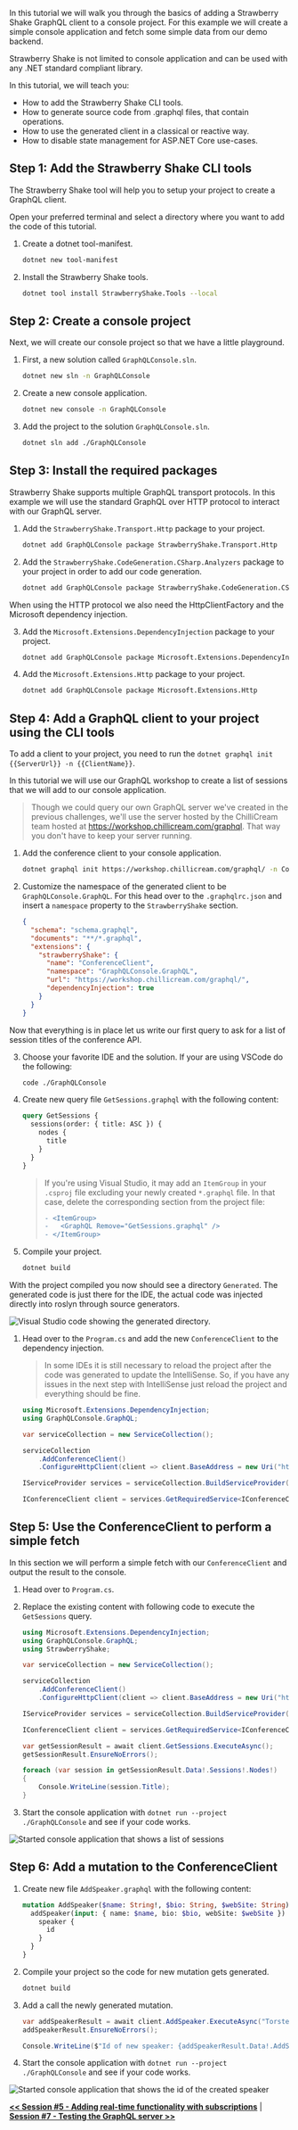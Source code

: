 In this tutorial we will walk you through the basics of adding a Strawberry Shake GraphQL client to a console project. For this example we will create a simple console application and fetch some simple data from our demo backend.

Strawberry Shake is not limited to console application and can be used with any .NET standard compliant library.

In this tutorial, we will teach you:

- How to add the Strawberry Shake CLI tools.
- How to generate source code from .graphql files, that contain operations.
- How to use the generated client in a classical or reactive way.
- How to disable state management for ASP.NET Core use-cases.

## Step 1: Add the Strawberry Shake CLI tools

The Strawberry Shake tool will help you to setup your project to create a GraphQL client.

Open your preferred terminal and select a directory where you want to add the code of this tutorial.

1. Create a dotnet tool-manifest.

   ```bash
   dotnet new tool-manifest
   ```

2. Install the Strawberry Shake tools.

   ```bash
   dotnet tool install StrawberryShake.Tools --local
   ```

## Step 2: Create a console project

Next, we will create our console project so that we have a little playground.

1. First, a new solution called `GraphQLConsole.sln`.

   ```bash
   dotnet new sln -n GraphQLConsole
   ```

2. Create a new console application.

   ```bash
   dotnet new console -n GraphQLConsole
   ```

3. Add the project to the solution `GraphQLConsole.sln`.

   ```bash
   dotnet sln add ./GraphQLConsole
   ```

## Step 3: Install the required packages

Strawberry Shake supports multiple GraphQL transport protocols. In this example we will use the standard GraphQL over HTTP protocol to interact with our GraphQL server.

1. Add the `StrawberryShake.Transport.Http` package to your project.

   ```bash
   dotnet add GraphQLConsole package StrawberryShake.Transport.Http
   ```

2. Add the `StrawberryShake.CodeGeneration.CSharp.Analyzers` package to your project in order to add our code generation.

   ```bash
   dotnet add GraphQLConsole package StrawberryShake.CodeGeneration.CSharp.Analyzers
   ```

When using the HTTP protocol we also need the HttpClientFactory and the Microsoft dependency injection.

3. Add the `Microsoft.Extensions.DependencyInjection` package to your project.

   ```bash
   dotnet add GraphQLConsole package Microsoft.Extensions.DependencyInjection
   ```

4. Add the `Microsoft.Extensions.Http` package to your project.

   ```bash
   dotnet add GraphQLConsole package Microsoft.Extensions.Http
   ```

## Step 4: Add a GraphQL client to your project using the CLI tools

To add a client to your project, you need to run the `dotnet graphql init {{ServerUrl}} -n {{ClientName}}`.

In this tutorial we will use our GraphQL workshop to create a list of sessions that we will add to our console application.

> Though we could query our own GraphQL server we've created in the previous challenges, we'll use the server hosted by the ChilliCream team hosted at https://workshop.chillicream.com/graphql. That way you don't have to keep your server running.

1. Add the conference client to your console application.

   ```bash
   dotnet graphql init https://workshop.chillicream.com/graphql/ -n ConferenceClient -p ./GraphQLConsole
   ```

2. Customize the namespace of the generated client to be `GraphQLConsole.GraphQL`. For this head over to the `.graphqlrc.json` and insert a `namespace` property to the `StrawberryShake` section.

   ```json
   {
     "schema": "schema.graphql",
     "documents": "**/*.graphql",
     "extensions": {
       "strawberryShake": {
         "name": "ConferenceClient",
         "namespace": "GraphQLConsole.GraphQL",
         "url": "https://workshop.chillicream.com/graphql/",
         "dependencyInjection": true
       }
     }
   }
   ```

Now that everything is in place let us write our first query to ask for a list of session titles of the conference API.

3. Choose your favorite IDE and the solution. If your are using VSCode do the following:

   ```bash
   code ./GraphQLConsole
   ```

4. Create new query file `GetSessions.graphql` with the following content:

   ```graphql
   query GetSessions {
     sessions(order: { title: ASC }) {
       nodes {
         title
       }
     }
   }
   ```

   > If you're using Visual Studio, it may add an `ItemGroup` in your `.csproj` file excluding your newly created `*.graphql` file. In that case, delete the corresponding section from the project file:
   >
   > ```diff
   > - <ItemGroup>
   > -   <GraphQL Remove="GetSessions.graphql" />
   > - </ItemGroup>
   > ```

5. Compile your project.

   ```bash
   dotnet build
   ```

With the project compiled you now should see a directory `Generated`. The generated code is just there for the IDE, the actual code was injected directly into roslyn through source generators.

![Visual Studio code showing the generated directory.](../../images/40-client-generate-conferenceclient.png)

1. Head over to the `Program.cs` and add the new `ConferenceClient` to the dependency injection.

   > In some IDEs it is still necessary to reload the project after the code was generated to update the IntelliSense. So, if you have any issues in the next step with IntelliSense just reload the project and everything should be fine.

   ```csharp
   using Microsoft.Extensions.DependencyInjection;
   using GraphQLConsole.GraphQL;

   var serviceCollection = new ServiceCollection();

   serviceCollection
       .AddConferenceClient()
       .ConfigureHttpClient(client => client.BaseAddress = new Uri("https://workshop.chillicream.com/graphql")   );

   IServiceProvider services = serviceCollection.BuildServiceProvider(         );

   IConferenceClient client = services.GetRequiredService<IConferenceClient>();
   ```

## Step 5: Use the ConferenceClient to perform a simple fetch

In this section we will perform a simple fetch with our `ConferenceClient` and output the result to the console.

1. Head over to `Program.cs`.

2. Replace the existing content with following code to execute the `GetSessions` query.

   ```csharp
   using Microsoft.Extensions.DependencyInjection;
   using GraphQLConsole.GraphQL;
   using StrawberryShake;

   var serviceCollection = new ServiceCollection();

   serviceCollection
       .AddConferenceClient()
       .ConfigureHttpClient(client => client.BaseAddress = new Uri("https://workshop.chillicream.com/graphql"));

   IServiceProvider services = serviceCollection.BuildServiceProvider();

   IConferenceClient client = services.GetRequiredService<IConferenceClient>();

   var getSessionResult = await client.GetSessions.ExecuteAsync();
   getSessionResult.EnsureNoErrors();

   foreach (var session in getSessionResult.Data!.Sessions!.Nodes!)
   {
       Console.WriteLine(session.Title);
   }
   ```

3. Start the console application with `dotnet run --project ./GraphQLConsole` and see if your code works.

![Started console application that shows a list of sessions](../../images/41-client-session-list.png)

## Step 6: Add a mutation to the ConferenceClient

1. Create new file `AddSpeaker.graphql` with the following content:

   ```graphql
   mutation AddSpeaker($name: String!, $bio: String, $webSite: String) {
     addSpeaker(input: { name: $name, bio: $bio, webSite: $webSite }) {
       speaker {
         id
       }
     }
   }
   ```

2. Compile your project so the code for new mutation gets generated.

   ```bash
   dotnet build
   ```

3. Add a call the newly generated mutation.

   ```csharp
   var addSpeakerResult = await client.AddSpeaker.ExecuteAsync("Torsten Weber", null, null);
   addSpeakerResult.EnsureNoErrors();

   Console.WriteLine($"Id of new speaker: {addSpeakerResult.Data!.AddSpeaker!.Speaker!.Id}");
   ```

4. Start the console application with `dotnet run --project ./GraphQLConsole` and see if your code works.

![Started console application that shows the id of the created speaker](../../images/42-client-add-speaker.png)

[**<< Session #5 - Adding real-time functionality with subscriptions**](../05-subscriptions/README.md) | [**Session #7 - Testing the GraphQL server >>**](../07-testing-the-graphql-server/README.md)
